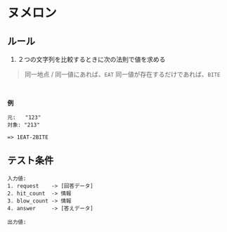 # ヌメロン
## ルール
1. ２つの文字列を比較するときに次の法則で値を求める
> 同一地点 / 同一値にあれば、`EAT`
> 同一値が存在するだけであれば、`BITE`

<br>

**例**
```
元:   "123"
対象: "213"

=> 1EAT-2BITE
```

## テスト条件
```
入力値:
1. request    -> [回答データ]
2. hit_count  -> 情報
3. blow_count -> 情報
4. answer     -> [答えデータ]

出力値:
```
